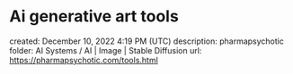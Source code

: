 # Ai generative art tools

created: December 10, 2022 4:19 PM (UTC)
description: pharmapsychotic
folder: AI Systems / AI | Image | Stable Diffusion
url: https://pharmapsychotic.com/tools.html